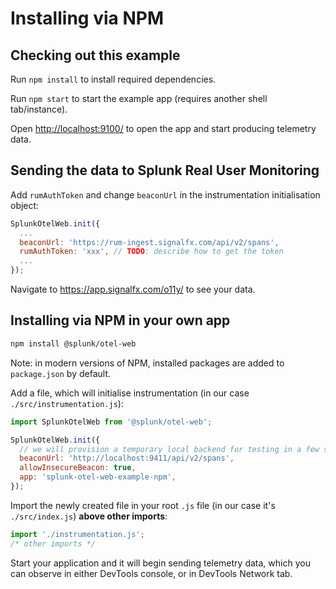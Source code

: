 # Installing via NPM

## Checking out this example
Run `npm install` to install required dependencies.

Run `npm start` to start the example app (requires another shell tab/instance).

Open <http://localhost:9100/> to open the app and start producing telemetry data.

## Sending the data to Splunk Real User Monitoring <a name="backend-config"></a>
Add `rumAuthToken` and change `beaconUrl` in the instrumentation initialisation object:
```js
SplunkOtelWeb.init({
  ...
  beaconUrl: 'https://rum-ingest.signalfx.com/api/v2/spans',
  rumAuthToken: 'xxx', // TODO: describe how to get the token
  ...
});
```

Navigate to <https://app.signalfx.com/o11y/> to see your data.

## Installing via NPM in your own app

```bash
npm install @splunk/otel-web
```
Note: in modern versions of NPM, installed packages are added to `package.json` by default.

Add a file, which will initialise instrumentation (in our case `./src/instrumentation.js`):
```js
import SplunkOtelWeb from '@splunk/otel-web';

SplunkOtelWeb.init({
  // we will provision a temporary local backend for testing in a few steps
  beaconUrl: 'http://localhost:9411/api/v2/spans',
  allowInsecureBeacon: true,
  app: 'splunk-otel-web-example-npm',
});
```

Import the newly created file in your root `.js` file (in our case it's `./src/index.js`) **above other imports**:
```js
import './instrumentation.js';
/* other imports */
```

Start your application and it will begin sending telemetry data, which you can observe in either DevTools console,
or in DevTools Network tab.
